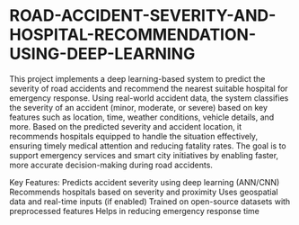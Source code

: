 # ROAD-ACCIDENT-SEVERITY-AND-HOSPITAL-RECOMMENDATION-USING-DEEP-LEARNING
This project implements a deep learning-based system to predict the severity of road accidents and recommend the nearest suitable hospital for emergency response. Using real-world accident data, the system classifies the severity of an accident (minor, moderate, or severe) based on key features such as location, time, weather conditions, vehicle details, and more. Based on the predicted severity and accident location, it recommends hospitals equipped to handle the situation effectively, ensuring timely medical attention and reducing fatality rates.
The goal is to support emergency services and smart city initiatives by enabling faster, more accurate decision-making during road accidents.

Key Features:
Predicts accident severity using deep learning (ANN/CNN)
Recommends hospitals based on severity and proximity
Uses geospatial data and real-time inputs (if enabled)
Trained on open-source datasets with preprocessed features
Helps in reducing emergency response time
